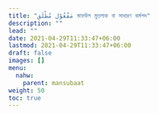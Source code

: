 ```yaml
---
title: "مَفْعُوْل مُطْلَق মাফউল মুতলাক বা সাধারণ কর্মপদ"
description: ""
lead: ""
date: 2021-04-29T11:33:47+06:00
lastmod: 2021-04-29T11:33:47+06:00
draft: false
images: []
menu: 
  nahw:
    parent: mansubaat
weight: 50
toc: true
---
```



